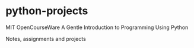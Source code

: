 # python-projects

MIT OpenCourseWare
A Gentle Introduction to Programming Using Python

Notes, assignments and projects
